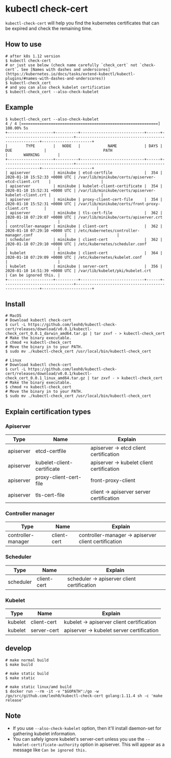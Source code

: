 # kubectl check-cert

`kubectl-check-cert` will help you find the kubernetes certificates that can be expired and check the remaining time.

## How to use

    # after k8s 1.12 version
    $ kubectl check-cert
    # or just use below (check name carefully `check_cert` not `check-cert`. See [Names with dashes and underscores](https://kubernetes.io/docs/tasks/extend-kubectl/kubectl-plugins/#names-with-dashes-and-underscores))
    $ kubectl-check_cert
    # and you can also check kubelet certification
    $ kubectl-check_cert --also-check-kubelet

## Example

    $ kubectl-check_cert --also-check-kubelet
    4 / 4 [============================================================] 100.00% 5s
    +--------------------+----------+----------------------------+------+-------------------------------+------------------------------------------------------+----------------------+
    |        TYPE        |   NODE   |            NAME            | DAYS |              DUE              |                         PATH                         |       WARNING        |
    +--------------------+----------+----------------------------+------+-------------------------------+------------------------------------------------------+----------------------+
    | apiserver          | minikube | etcd-certfile              |  354 | 2020-01-10 15:52:33 +0000 UTC | /var/lib/minikube/certs/apiserver-etcd-client.crt    |                      |
    | apiserver          | minikube | kubelet-client-certificate |  354 | 2020-01-10 15:52:31 +0000 UTC | /var/lib/minikube/certs/apiserver-kubelet-client.crt |                      |
    | apiserver          | minikube | proxy-client-cert-file     |  354 | 2020-01-10 15:52:31 +0000 UTC | /var/lib/minikube/certs/front-proxy-client.crt       |                      |
    | apiserver          | minikube | tls-cert-file              |  362 | 2020-01-18 07:29:07 +0000 UTC | /var/lib/minikube/certs/apiserver.crt                |                      |
    | controller-manager | minikube | client-cert                |  362 | 2020-01-18 07:29:10 +0000 UTC | /etc/kubernetes/controller-manager.conf              |                      |
    | scheduler          | minikube | client-cert                |  362 | 2020-01-18 07:29:10 +0000 UTC | /etc/kubernetes/scheduler.conf                       |                      |
    | kubelet            | minikube | client-cert                |  364 | 2020-01-18 07:29:09 +0000 UTC | /etc/kubernetes/kubelet.conf                         |                      |
    | kubelet            | minikube | server-cert                |  356 | 2020-01-10 14:51:39 +0000 UTC | /var/lib/kubelet/pki/kubelet.crt                     | Can be ignored this. |
    +--------------------+----------+----------------------------+------+-------------------------------+------------------------------------------------------+----------------------+

## Install

    # MacOS
    # Download kubectl check-cert
    $ curl -L https://github.com/leoh0/kubectl-check-cert/releases/download/v0.0.1/kubectl-check_cert_0.0.1_darwin_amd64.tar.gz | tar zxvf - > kubectl-check_cert
    # Make the binary executable.
    $ chmod +x kubectl-check_cert
    # Move the binary in to your PATH.
    $ sudo mv ./kubectl-check_cert /usr/local/bin/kubectl-check_cert

    # Linux
    # Download kubectl check-cert
    $ curl -L https://github.com/leoh0/kubectl-check-cert/releases/download/v0.0.1/kubectl-check_cert_0.0.1_linux_amd64.tar.gz | tar zxvf - > kubectl-check_cert
    # Make the binary executable.
    $ chmod +x kubectl-check_cert
    # Move the binary in to your PATH.
    $ sudo mv ./kubectl-check_cert /usr/local/bin/kubectl-check_cert

## Explain certification types

### Apiserver

|Type|Name|Explain|
|---------|---|---|
|apiserver|etcd-certfile|apiserver -> etcd client certification|
|apiserver|kubelet-client-certificate|apiserver -> kubelet client certification|
|apiserver|proxy-client-cert-file|front-proxy-client|
|apiserver|tls-cert-file|client -> apiserver server certification|

### Controller manager

|Type|Name|Explain|
|---------|---|---|
|controller-manager|client-cert|controller-manager -> apiserver client certification|

### Scheduler

|Type|Name|Explain|
|---------|---|---|
|scheduler|client-cert| scheduler -> apiserver client certification|

### Kubelet

|Type|Name|Explain|
|---------|---|---|
|kubelet|client-cert| kubelet -> apiserver client certification|
|kubelet|server-cert| apiserver -> kubelet server certification|

## develop

    # make normal build
    $ make build

    # make static build
    $ make static

    # make static linux/amd build
    $ docker run --rm -it -v "$GOPATH":/go -w /go/src/github.com/leoh0/kubectl-check-cert golang:1.11.4 sh -c 'make release'

## Note

* If you use `--also-check-kubelet` option, then it'll install daemon-set for gathering kubelet information.
* You can safely ignore kubelet's server-cert unless you use the `--kubelet-certificate-authority` option in apiserver. This will appear as a message like `Can be ignored this.`
